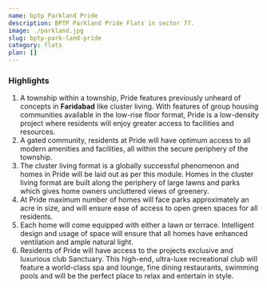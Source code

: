 ```yaml
---
name: bptp Parkland Pride
description: BPTP Parkland Pride Flats in sector 77.
image: ./parkland.jpg
slug: bptp-park-land-pride
category: flats
plan: []
---
```

### Highlights

1. A township within a township, Pride features previously unheard of concepts in **Faridabad** like cluster living. With features of group housing communities available in the low-rise floor format, Pride is a low-density project where residents will enjoy greater access to facilities and resources.
2. A gated community, residents at Pride will have optimum access to all modern amenities and facilities, all within the secure periphery of the township.
3. The cluster living format is a globally successful phenomenon and homes in Pride will be laid out as per this module. Homes in the cluster living format are built along the periphery of large lawns and parks which gives home owners uncluttered views of greenery.
4. At Pride maximum number of homes will face parks approximately an acre in size, and will ensure ease of access to open green spaces for all residents.
5. Each home will come equipped with either a lawn or terrace. Intelligent design and usage of space will ensure that all homes have enhanced ventilation and ample natural light.
6. Residents of Pride will have access to the projects exclusive and luxurious club Sanctuary. This high-end, ultra-luxe recreational club will feature a world-class spa and lounge, fine dining restaurants, swimming pools and will be the perfect place to relax and entertain in style.